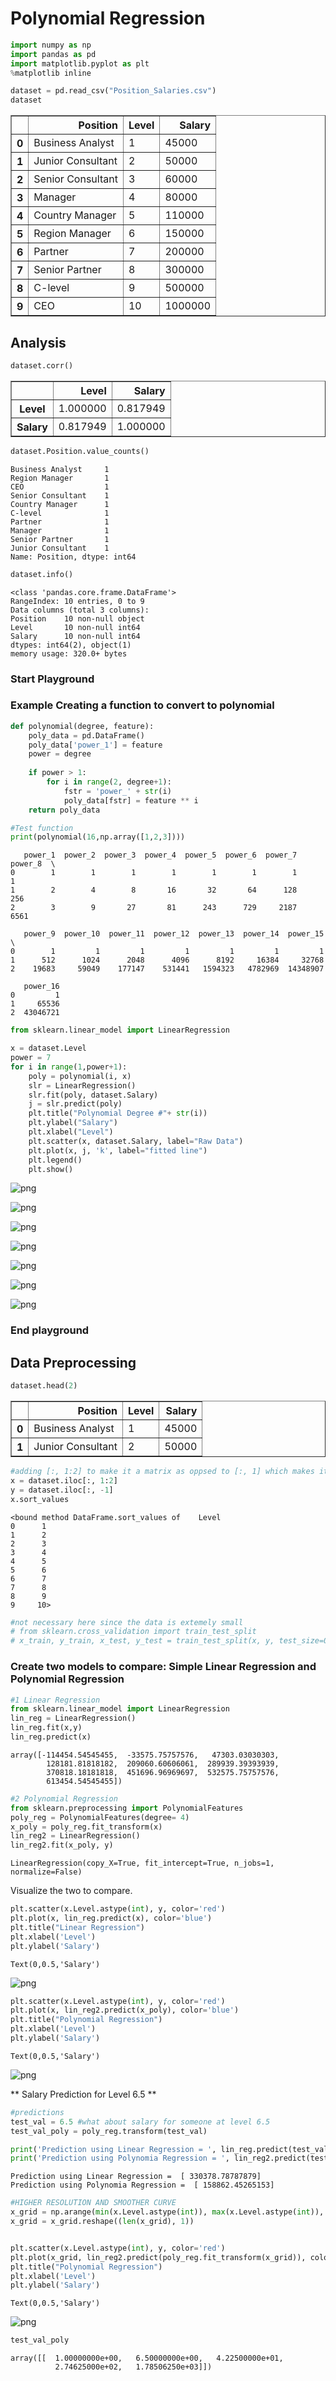 
# Polynomial Regression


```python
import numpy as np
import pandas as pd
import matplotlib.pyplot as plt
%matplotlib inline
```


```python
dataset = pd.read_csv("Position_Salaries.csv")
dataset
```




<div>
<style>
    .dataframe thead tr:only-child th {
        text-align: right;
    }

    .dataframe thead th {
        text-align: left;
    }

    .dataframe tbody tr th {
        vertical-align: top;
    }
</style>
<table border="1" class="dataframe">
  <thead>
    <tr style="text-align: right;">
      <th></th>
      <th>Position</th>
      <th>Level</th>
      <th>Salary</th>
    </tr>
  </thead>
  <tbody>
    <tr>
      <th>0</th>
      <td>Business Analyst</td>
      <td>1</td>
      <td>45000</td>
    </tr>
    <tr>
      <th>1</th>
      <td>Junior Consultant</td>
      <td>2</td>
      <td>50000</td>
    </tr>
    <tr>
      <th>2</th>
      <td>Senior Consultant</td>
      <td>3</td>
      <td>60000</td>
    </tr>
    <tr>
      <th>3</th>
      <td>Manager</td>
      <td>4</td>
      <td>80000</td>
    </tr>
    <tr>
      <th>4</th>
      <td>Country Manager</td>
      <td>5</td>
      <td>110000</td>
    </tr>
    <tr>
      <th>5</th>
      <td>Region Manager</td>
      <td>6</td>
      <td>150000</td>
    </tr>
    <tr>
      <th>6</th>
      <td>Partner</td>
      <td>7</td>
      <td>200000</td>
    </tr>
    <tr>
      <th>7</th>
      <td>Senior Partner</td>
      <td>8</td>
      <td>300000</td>
    </tr>
    <tr>
      <th>8</th>
      <td>C-level</td>
      <td>9</td>
      <td>500000</td>
    </tr>
    <tr>
      <th>9</th>
      <td>CEO</td>
      <td>10</td>
      <td>1000000</td>
    </tr>
  </tbody>
</table>
</div>



## Analysis 


```python
dataset.corr()
```




<div>
<style>
    .dataframe thead tr:only-child th {
        text-align: right;
    }

    .dataframe thead th {
        text-align: left;
    }

    .dataframe tbody tr th {
        vertical-align: top;
    }
</style>
<table border="1" class="dataframe">
  <thead>
    <tr style="text-align: right;">
      <th></th>
      <th>Level</th>
      <th>Salary</th>
    </tr>
  </thead>
  <tbody>
    <tr>
      <th>Level</th>
      <td>1.000000</td>
      <td>0.817949</td>
    </tr>
    <tr>
      <th>Salary</th>
      <td>0.817949</td>
      <td>1.000000</td>
    </tr>
  </tbody>
</table>
</div>




```python
dataset.Position.value_counts()
```




    Business Analyst     1
    Region Manager       1
    CEO                  1
    Senior Consultant    1
    Country Manager      1
    C-level              1
    Partner              1
    Manager              1
    Senior Partner       1
    Junior Consultant    1
    Name: Position, dtype: int64




```python
dataset.info()
```

    <class 'pandas.core.frame.DataFrame'>
    RangeIndex: 10 entries, 0 to 9
    Data columns (total 3 columns):
    Position    10 non-null object
    Level       10 non-null int64
    Salary      10 non-null int64
    dtypes: int64(2), object(1)
    memory usage: 320.0+ bytes


<div class="alert alert-block alert-info">
<h3> Start Playground </h3>
</div>

### Example Creating a function to convert to polynomial


```python
def polynomial(degree, feature):
    poly_data = pd.DataFrame()
    poly_data['power_1'] = feature
    power = degree
    
    if power > 1:
        for i in range(2, degree+1):
            fstr = 'power_' + str(i)
            poly_data[fstr] = feature ** i
    return poly_data
```


```python
#Test function
print(polynomial(16,np.array([1,2,3])))
```

       power_1  power_2  power_3  power_4  power_5  power_6  power_7  power_8  \
    0        1        1        1        1        1        1        1        1   
    1        2        4        8       16       32       64      128      256   
    2        3        9       27       81      243      729     2187     6561   
    
       power_9  power_10  power_11  power_12  power_13  power_14  power_15  \
    0        1         1         1         1         1         1         1   
    1      512      1024      2048      4096      8192     16384     32768   
    2    19683     59049    177147    531441   1594323   4782969  14348907   
    
       power_16  
    0         1  
    1     65536  
    2  43046721  



```python
from sklearn.linear_model import LinearRegression
```


```python
x = dataset.Level
power = 7
for i in range(1,power+1):
    poly = polynomial(i, x)
    slr = LinearRegression()
    slr.fit(poly, dataset.Salary)
    j = slr.predict(poly)
    plt.title("Polynomial Degree #"+ str(i))
    plt.ylabel("Salary")
    plt.xlabel("Level")
    plt.scatter(x, dataset.Salary, label="Raw Data")
    plt.plot(x, j, 'k', label="fitted line")
    plt.legend()
    plt.show()
```


![png](Polynomial%20Regression_files/Polynomial%20Regression_12_0.png)



![png](Polynomial%20Regression_files/Polynomial%20Regression_12_1.png)



![png](Polynomial%20Regression_files/Polynomial%20Regression_12_2.png)



![png](Polynomial%20Regression_files/Polynomial%20Regression_12_3.png)



![png](Polynomial%20Regression_files/Polynomial%20Regression_12_4.png)



![png](Polynomial%20Regression_files/Polynomial%20Regression_12_5.png)



![png](Polynomial%20Regression_files/Polynomial%20Regression_12_6.png)


<div class="alert alert-block alert-info">
<h3> End playground </h3>
</div>


## Data Preprocessing


```python
dataset.head(2)
```




<div>
<style>
    .dataframe thead tr:only-child th {
        text-align: right;
    }

    .dataframe thead th {
        text-align: left;
    }

    .dataframe tbody tr th {
        vertical-align: top;
    }
</style>
<table border="1" class="dataframe">
  <thead>
    <tr style="text-align: right;">
      <th></th>
      <th>Position</th>
      <th>Level</th>
      <th>Salary</th>
    </tr>
  </thead>
  <tbody>
    <tr>
      <th>0</th>
      <td>Business Analyst</td>
      <td>1</td>
      <td>45000</td>
    </tr>
    <tr>
      <th>1</th>
      <td>Junior Consultant</td>
      <td>2</td>
      <td>50000</td>
    </tr>
  </tbody>
</table>
</div>




```python
#adding [:, 1:2] to make it a matrix as oppsed to [:, 1] which makes it only a vector
x = dataset.iloc[:, 1:2] 
y = dataset.iloc[:, -1]
x.sort_values
```




    <bound method DataFrame.sort_values of    Level
    0      1
    1      2
    2      3
    3      4
    4      5
    5      6
    6      7
    7      8
    8      9
    9     10>




```python
#not necessary here since the data is extemely small 
# from sklearn.cross_validation import train_test_split
# x_train, y_train, x_test, y_test = train_test_split(x, y, test_size=0.2, random_state = 0)
```

### Create two models to compare: Simple Linear Regression and Polynomial Regression


```python
#1 Linear Regression
from sklearn.linear_model import LinearRegression
lin_reg = LinearRegression()
lin_reg.fit(x,y)
lin_reg.predict(x)
```




    array([-114454.54545455,  -33575.75757576,   47303.03030303,
            128181.81818182,  209060.60606061,  289939.39393939,
            370818.18181818,  451696.96969697,  532575.75757576,
            613454.54545455])




```python
#2 Polynomial Regression
from sklearn.preprocessing import PolynomialFeatures
poly_reg = PolynomialFeatures(degree= 4)
x_poly = poly_reg.fit_transform(x)
lin_reg2 = LinearRegression()
lin_reg2.fit(x_poly, y)
```




    LinearRegression(copy_X=True, fit_intercept=True, n_jobs=1, normalize=False)



Visualize the two to compare.


```python
plt.scatter(x.Level.astype(int), y, color='red')
plt.plot(x, lin_reg.predict(x), color='blue')
plt.title("Linear Regression")
plt.xlabel('Level')
plt.ylabel('Salary')
```




    Text(0,0.5,'Salary')




![png](Polynomial%20Regression_files/Polynomial%20Regression_22_1.png)



```python
plt.scatter(x.Level.astype(int), y, color='red')
plt.plot(x, lin_reg2.predict(x_poly), color='blue')
plt.title("Polynomial Regression")
plt.xlabel('Level')
plt.ylabel('Salary')
```




    Text(0,0.5,'Salary')




![png](Polynomial%20Regression_files/Polynomial%20Regression_23_1.png)


** Salary Prediction for Level 6.5 **


```python
#predictions
test_val = 6.5 #what about salary for someone at level 6.5
test_val_poly = poly_reg.transform(test_val)

print('Prediction using Linear Regression = ', lin_reg.predict(test_val))
print('Prediction using Polynomia Regression = ', lin_reg2.predict(test_val_poly))
```

    Prediction using Linear Regression =  [ 330378.78787879]
    Prediction using Polynomia Regression =  [ 158862.45265153]



```python
#HIGHER RESOLUTION AND SMOOTHER CURVE
x_grid = np.arange(min(x.Level.astype(int)), max(x.Level.astype(int)), 0.1)
x_grid = x_grid.reshape((len(x_grid), 1))


plt.scatter(x.Level.astype(int), y, color='red')
plt.plot(x_grid, lin_reg2.predict(poly_reg.fit_transform(x_grid)), color='blue')
plt.title("Polynomial Regression")
plt.xlabel('Level')
plt.ylabel('Salary')
```




    Text(0,0.5,'Salary')




![png](Polynomial%20Regression_files/Polynomial%20Regression_26_1.png)



```python
test_val_poly
```




    array([[  1.00000000e+00,   6.50000000e+00,   4.22500000e+01,
              2.74625000e+02,   1.78506250e+03]])


